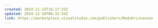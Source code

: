 ```yaml
---
created: 2024-11-15T16:17:25Z
updated: 2024-12-10T08:32:54Z
link: https://marketplace.visualstudio.com/publishers/MadsKristensen
---
```

